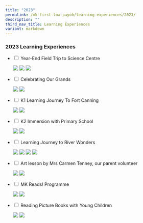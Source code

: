 ```yaml
---
title: "2023"
permalink: /mk-first-toa-payoh/learning-experiences/2023/
description: ""
third_nav_title: Learning Experiences
variant: markdown
---
```

### 2023 Learning Experiences

<ul class="jekyllcodex_accordion">
		<li>
    <input id="accordion8" type="checkbox">
    <label for="accordion8">Year-End Field Trip to Science Centre</label>
    <div>
			<p><img src="/images/MK%40First%20Toa%20Payoh/Events/2023/Year_End_Field_Trip_to_Science_Centre_Slide1.JPG">
				<img src="/images/MK%40First%20Toa%20Payoh/Events/2023/Year_End_Field_Trip_to_Science_Centre_Slide2.JPG">
				<img src="/images/MK%40First%20Toa%20Payoh/Events/2023/Year_End_Field_Trip_to_Science_Centre_Slide3.JPG">
			</p>
    </div>
	</li>   
		<li>
    <input id="accordion7" type="checkbox">
    <label for="accordion7">Celebrating Our Grands</label>
    <div>
			<p><img src="/images/MK%40First%20Toa%20Payoh/Events/2023/Celebrating_Grands_Slide1.JPG">
				<img src="/images/MK%40First%20Toa%20Payoh/Events/2023/Celebrating_Grands_Slide2.JPG">
			</p>
    </div>
	</li>   
	<li>
    <input id="accordion6" type="checkbox">
    <label for="accordion6">K1 Learning Journey To Fort Canning</label>
    <div>
			<p><img src="/images/MK%40First%20Toa%20Payoh/Events/2023/K1_Learning_Journey_To_Fort_Canning_Slide1.JPG">
				<img src="/images/MK%40First%20Toa%20Payoh/Events/2023/K1_Learning_Journey_To_Fort_Canning_Slide2.JPG">
			</p>
    </div>
	</li>   
   <li>
    <input id="accordion5" type="checkbox">
    <label for="accordion5">K2 Immersion with Primary School</label>
    <div>
			<p><img src="/images/MK%40First%20Toa%20Payoh/Events/2023/K2%20Immersion%202023/website%20write-up%20on%20k2%20immersion%202023%20(1)_page_1.jpg">
<img src="/images/MK%40First%20Toa%20Payoh/Events/2023/K2%20Immersion%202023/website%20write-up%20on%20k2%20immersion%202023%20(1)_page_2.jpg">
</p>
    </div>
	</li>  
	 <li>
    <input id="accordion4" type="checkbox">
    <label for="accordion4">Learning Journey to River Wonders</label>
    <div>
			<p><img src="/images/MK%40First%20Toa%20Payoh/Events/2023/River%20Wonders/write%20up%20about%20river%20wonders_page_1.jpg">
<img src="/images/MK%40First%20Toa%20Payoh/Events/2023/River%20Wonders/write%20up%20about%20river%20wonders_page_2.jpg">
<img src="/images/MK%40First%20Toa%20Payoh/Events/2023/River%20Wonders/write%20up%20about%20river%20wonders_page_3.jpg">
<img src="/images/MK%40First%20Toa%20Payoh/Events/2023/River%20Wonders/write%20up%20about%20river%20wonders_page_4.jpg"></p>
    </div>
	</li>  
	 <li>
    <input id="accordion3" type="checkbox">
    <label for="accordion3">Art lesson by Mrs Carmen Tenney, our parent volunteer</label>
    <div>
			<p><img src="/images/MK%40First%20Toa%20Payoh/Events/2023/Mrs%20Carmen%20Tenney%20Art%20lesson/mrs%20carmen%20tenney%20-%20art%20lesson%20on%2017%20july%202023%20website_page_1.jpg">
<img src="/images/MK%40First%20Toa%20Payoh/Events/2023/Mrs%20Carmen%20Tenney%20Art%20lesson/mrs%20carmen%20tenney%20-%20art%20lesson%20on%2017%20july%202023%20website_page_2.jpg">
</p>
    </div>
	</li>  
	<li>
    <input id="accordion2" type="checkbox">
    <label for="accordion2">MK Reads! Programme</label>
    <div>
			<p><img src="/images/MK%40First%20Toa%20Payoh/Events/2023/MK%20Reads!%20Programme/website%20sharing_2023%20mk%20reads!%20programme%20_page_1.jpg">
<img src="/images/MK%40First%20Toa%20Payoh/Events/2023/MK%20Reads!%20Programme/website%20sharing_2023%20mk%20reads!%20programme%20_page_2.jpg">
</p>
    </div>
	</li>  
	
  <li>
    <input id="accordion1" type="checkbox">
    <label for="accordion1">Reading Picture Books with Young Children </label>
    <div>
		<p>	<img src="/images/MK%40First%20Toa%20Payoh/Events/2023/Reading%20Pic%20Books%20w%20YoungChild/slide1.JPG">
<img src="/images/MK%40First%20Toa%20Payoh/Events/2023/Reading%20Pic%20Books%20w%20YoungChild/slide2.JPG"></p>


</div>
  </li>
</ul>
